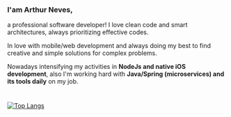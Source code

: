 ### I'am Arthur Neves,

a professional software developer! I love clean code and smart architectures, always prioritizing effective codes.

In love with mobile/web development and always doing my best to find creative and simple solutions for complex problems.

Nowadays intensifying my activities in **NodeJs and native iOS development**, also I'm working hard with **Java/Spring (microservices) and its tools daily** on my job.

#
[![Top Langs](https://github-readme-stats.vercel.app/api/top-langs/?username=arthurnvs&layout=compact)](https://github.com/anuraghazra/github-readme-stats) 
